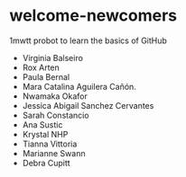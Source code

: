 # welcome-newcomers
1mwtt probot to learn the basics of GitHub

- Virginia Balseiro
- Rox Arten
- Paula Bernal
- Mara Catalina Aguilera Cañón.
- Nwamaka Okafor
- Jessica Abigail Sanchez Cervantes
- Sarah Constancio
- Ana Sustic
- Krystal NHP
- Tianna Vittoria
- Marianne Swann
- Debra Cupitt
